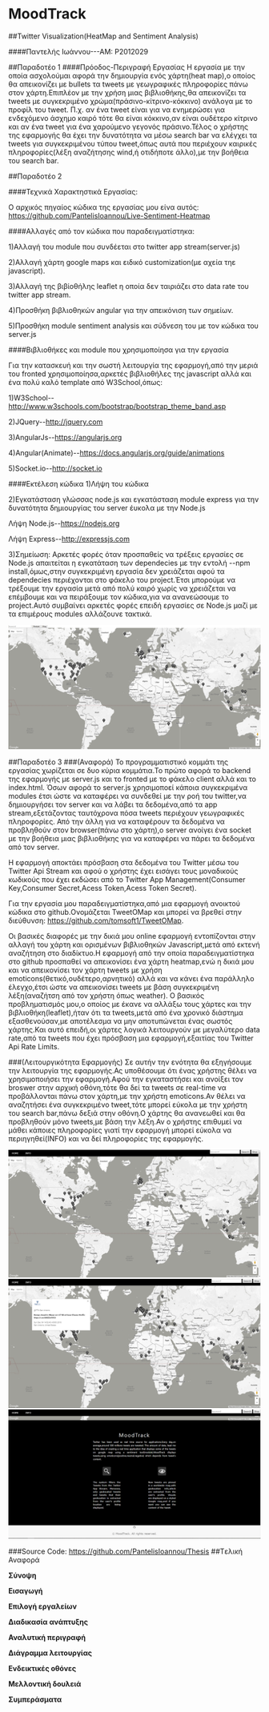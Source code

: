 #                                                           MoodTrack

##Twitter Visualization(HeatMap and Sentiment Analysis)

####Παντελής Ιωάννου---ΑΜ: P2012029


##Παραδοτέο 1
####Πρόοδος-Περιγραφή Εργασίας
Η εργασία με την οποία ασχολούμαι αφορά την δημιουργία ενός χάρτη(heat map),ο οποίος θα απεικονίζει με bullets τα tweets με γεωγραφικές πληροφορίες πάνω στον χάρτη.Επιπλέον με την χρήση μιας βιβλιοθήκης,θα απεικονίζει τα tweets με συγκεκριμένο χρώμα(πράσινο-κίτρινο-κόκκινο) ανάλογα με το προφίλ του tweet. Π.χ. αν ένα tweet είναι για να ενημερώσει για ενδεχόμενο άσχημο καιρό τότε θα είναι κόκκινο,αν είναι ουδέτερο κίτρινο και αν ένα tweet για ένα χαρούμενο γεγονός πράσινο.Τέλος ο χρήστης της εφαρμογής θα έχει την δυνατότητα να μέσω search bar να ελέγχει τα tweets για συγκεκριμένου τύπου tweet,όπως αυτά που περιέχουν καιρικές πληροφορίες(λέξη αναζήτησης wind,ή οτιδήποτε άλλο),με την βοήθεια του search bar.

##Παραδοτέο 2

####Τεχνικά Χαρακτηστικά Εργασίας:

Ο αρχικός πηγαίος κώδικα της εργασίας μου είνα αυτός: https://github.com/PantelisIoannou/Live-Sentiment-Heatmap

####Αλλαγές από τον κώδικα που παραδειγματίστηκα:

1)Αλλαγή του module που συνδέεται στο twitter app stream(server.js)

2)Αλλαγή χάρτη google maps και ειδικό customization(με αχεία τηε javascript).

3)Αλλαγή της βιβίοθήλης leaflet η οποία δεν ταιριάζει στο data rate του twitter app stream.

4)Προσθήκη βιβλιοθηκών angular για την απεικόνιση των σημείων.

5)Προσθήκη module sentiment analysis και σύδνεση του με τον κώδικα του server.js

####Βιβλιοθήκες και module που χρησιμοποίησα για την εργασία

Για την κατασκευή και την σωστή λειτουργία της εφαρμογή,από την μεριά του fronted χρησιμοποίησα,αρκετές βιβλιοθήλες της javascript αλλά και ένα πολύ καλό template από W3School,όπως:

1)W3School--http://www.w3schools.com/bootstrap/bootstrap_theme_band.asp

2)JQuery--http://jquery.com

3)AngularJs--https://angularjs.org

4)Angular(Animate)--https://docs.angularjs.org/guide/animations

5)Socket.io--http://socket.io

####Εκτέλεση κώδικα
1)Λήψη του κώδικα

2)Εγκατάσταση γλώσσας node.js και εγκατάσταση module express για την δυνατότητα δημιουργίας του server έυκολα με την Node.js

Λήψη Node.js--https://nodejs.org

Λήψη Express--http://expressjs.com

3)Σημείωση: Αρκετές φορές όταν προσπαθείς να τρέξεις εργασίες σε Node.js απαιτείται η εγκατάταση των dependecies με την εντολή --npm install,όμως,στην συγκεκριμένη εργασία δεν χρειάζεται αφού τα dependecies περιέχονται στο φάκελο του project.Έτσι μπορούμε να τρέξουμε την εργασία μετά από πολύ καιρό χωρίς να χρειάζεται να επέμβουμε και να πειράξουμε τον κώδικα,για να ανανεώσουμε το project.Αυτό συμβαίνει αρκετές φορές επειδή εργασίες σε Node.js μαζί με τα επιμέρους modules αλλάζουνε τακτικά.

![Image](https://github.com/PantelisIoannou/images/blob/master/ThesisBefore.PNG)


##Παραδοτέο 3
###(Αναφορά)
Το προγραμματιστικό κομμάτι της εργασίας χωρίζεται σε δυο κύρια κομμάτια.Το πρώτο αφορά το backend της εφαρμογής με server.js και το fronted με το φάκελο client αλλά και το index.html.
Όσων αφορά το server.js χρησιμοποεί κάποια συγκεκριμένα modules έτσι ώστε να καταφέρει να συνδεθεί με την ροή του twitter,να δημιουργήσει τον server και να λάβει τα δεδομένα,από τα app stream,εξετάζοντας ταυτόχρονα πόσα tweets περιέχουν γεωγραφικές πληροφορίες.
Από την άλλη για να καταφέρουν τα δεδομένα να προβληθούν στον browser(πάνω στο χάρτη),ο server ανοίγει ένα socket με την βοήθεια μιας βιβλιοθήκης για να καταφέρει να πάρει τα δεδομένα από τον server.

Η εφαρμογή αποκτάει πρόσβαση στα δεδομένα του Twitter μέσω του Twitter Api Stream και αφού o χρήστης έχει εισάγει τους μοναδικούς κωδικούς που έχει εκδώσει από το Twitter App Management(Consumer Key,Consumer Secret,Acess Token,Acess Token Secret).

Για την εργασία μου παραδειγματίστηκα,από μια εφαρμογή ανοικτού κώδικα στο github.Ονομάζεται TweetOMap και μπορεί να βρεθεί στην διεύθυνση: https://github.com/tomsoft1/TweetOMap.

Οι βασικές διαφορές με την δικιά μου online εφαρμογή εντοπίζονται στην αλλαγή του χάρτη και ορισμένων βιβλιοθηκών Javascript,μετά από εκτενή αναζήτηση στο διαδίκτυο.Η εφαρμογή από την οποία παραδειγματίστηκα στο github προσπαθεί να απεικονίσει ένα χάρτη heatmap,ενώ η δικιά μου και να απεικονίσει τον χάρτη tweets με χρήση emoticons(θετικό,ουδέτερο,αρνητικό) αλλά και να κάνει ένα παράλληλο έλεγχο,έτσι ώστε να απεικονίσει tweets με βάση συγκεκριμένη λέξη(αναζήτση από τον χρήστη όπως weather).
Ο βασικός προβληματισμός μου,ο οποίος με έκανε να αλλάξω τους χάρτες και την βιβλιοθήκη(leaflet),ήταν ότι τα tweets,μετά από ένα χρονικό διάστημα εξασθενούσαν,με αποτέλεσμα να μην αποτυπώνεται ένας σωστός χάρτης.Και αυτό επειδή,οι χάρτες λογικά λειτουργούν με μεγαλύτερο data rate,από τα tweets που έχει πρόσβαση μια εφαρμογή,εξαιτίας του Twitter Api Rate Limits.

###(Λειτουργικότητα Εφαρμογής)
Σε αυτήν την ενότητα θα εξηγήσουμε την λειτουργία της εφαρμογής.Ας υποθέσουμε ότι ένας χρήστης θέλει να χρησιμοποιήσει την εφαρμογή.Αφού την εγκαταστήσει και ανοίξει τον broswer στην αρχική οθόνη,τότε θα δεί τα tweets σε real-time να προβάλλονται πάνω στον χάρτη,με την χρήστη emoticons.Αν θέλει να αναζητήσει ένα συγκεκριμένο tweet,τότε μπορεί εύκολα με την χρήστη του search bar,πάνω δεξιά στην οθόνη.Ο χάρτης θα ανανεωθεί και θα προβληθούν μόνο tweets,με βάση την λέξη.Αν ο χρήστης επιθυμεί να μάθει κάποιες πληροφορίες γιατί την εφαρμογή μπορεί εύκολα να περιηγηθεί(INFO) και να δεί πληροφορίες της εφαρμογής.



![Image](https://github.com/PantelisIoannou/images/blob/master/Thesis1.png)
![Image](https://github.com/PantelisIoannou/images/blob/master/Thesis3.PNG)
![Image](https://github.com/PantelisIoannou/images/blob/master/Thesis2.png)

###Source Code: https://github.com/PantelisIoannou/Thesis
##Tελική Αναφορά

**Σύνοψη**


**Εισαγωγή**


**Επιλογή εργαλείων**


**Διαδικασία ανάπτυξης**


**Αναλυτική περιγραφή**


**Διάγραμμα λειτουργίας**


**Ενδεικτικές οθόνες**


**Μελλοντική δουλειά**


**Συμπεράσματα**


